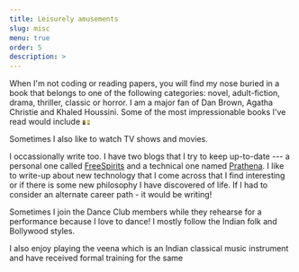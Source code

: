 ```yaml
---
title: Leisurely amusements
slug: misc
menu: true
order: 5
description: >
---
```


  When I'm not coding or reading papers, you will find my nose buried in a book that belongs to one of the following categories: novel, adult-fiction, drama, thriller, classic or horror. I am a major fan of Dan Brown, Agatha Christie and Khaled Houssini. Some of the most impressionable books I've read would include 
<img src="/assets/img/lost-symbol.jpg" height = "8" width="5"/> <img src="/assets/img/suns.jpg" height = "8" width="5"/> 

Sometimes I also like to watch TV shows and movies. 

  I occassionally write too. I have two blogs that I try to keep up-to-date --- a personal one called [FreeSpirits](https://96pratheek.wordpress.com/) and a technical one named [Prathena](https://medium.com/prathena). I like to write-up about new technology that I come across that I find interesting or if there is some new philosophy I have discovered of life. If I had to consider an alternate career path - it would be writing! 

  Sometimes I join the Dance Club members while they rehearse for a performance because I love to dance! I mostly follow the Indian folk and Bollywood styles. 

  I also enjoy playing the veena which is an Indian classical music instrument and have received formal training for the same

